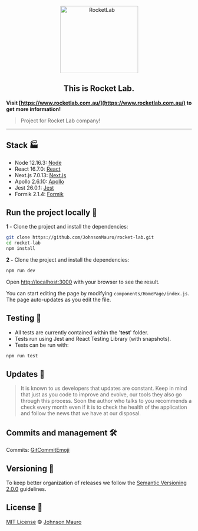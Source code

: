 <p align="center">
  <img src="https://media-exp1.licdn.com/dms/image/C510BAQFHAXcokHNLzg/company-logo_200_200/0?e=1598486400&v=beta&t=p3tjhshZTpexJLje8a71sMQP67F2ouXix5CW2H8tu2w" width="211" height="182" alt="RocketLab" />
</p>

<h2 align="center">
  <strong>This is Rocket Lab.</strong>
</h2>

**Visit [https://www.rocketlab.com.au/](https://www.rocketlab.com.au/) to get more information!**

> Project for Rocket Lab company!

---

## Stack 🏭

- Node 12.16.3: [Node](https://nodejs.org/en/)
- React 16.7.0: [React](https://reactjs.org/)
- Next.js 7.0.13: [Next.js](https://nestjs.com/)
- Apollo 2.6.10: [Apollo](https://www.apollographql.com/)
- Jest 26.0.1: [Jest](https://jestjs.io/)
- Formik 2.1.4: [Formik](https://jaredpalmer.com/formik/)

## Run the project locally 🔧

**1 -** Clone the project and install the dependencies:

```sh
git clone https://github.com/JohnsonMauro/rocket-lab.git
cd rocket-lab
npm install
```

**2 -** Clone the project and install the dependencies:

```sh
npm run dev
```

Open [http://localhost:3000](http://localhost:3000) with your browser to see the result.

You can start editing the page by modifying `components/HomePage/index.js`. The page auto-updates as you edit the file.

## Testing 🚨

- All tests are currently contained within the '**test**' folder.
- Tests run using Jest and React Testing Library (with snapshots).
- Tests can be run with:

```sh
npm run test
```

## Updates 🎨

> It is known to us developers that updates are constant. Keep in mind that just as you code to improve and evolve, our tools
> they also go through this process. Soon the author who talks to you recommends a check every month even if it is to check the health of the application and follow the news
> that we have at our disposal.

## Commits and management 🛠️

Commits: [GitCommitEmoji](https://gist.github.com/parmentf/035de27d6ed1dce0b36a)

## Versioning 📝

To keep better organization of releases we follow the [Semantic Versioning 2.0.0](http://semver.org/) guidelines.

## License 📝

[MIT License](https://opensource.org/licenses/MIT) © [Johnson Mauro](https://johnsonmauro.github.io/)
